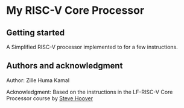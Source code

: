 # My RISC-V Core Processor



## Getting started

A Simplified RISC-V processor implemented to for a few instructions. 

## Authors and acknowledgment

Author: Zille Huma Kamal 

Acknowledgment: Based on the instructions in the LF-RISC-V Core Processor course by [Steve Hoover](https://github.com/stevehoover) 
